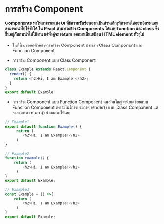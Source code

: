 # การสร้าง Component

#### Components ทำให้สามารถแบ่ง UI ที่มีความซับซ้อนออกเป็นส่วนเล็กๆที่ทำงานได้อย่างอิสระ และสามารถนำไปใช้ซ้ำได้ ใน React สามารถสร้าง Components ได้แบบ function และ class ซึ่งขึ้นอยู่กับการนำไปใช้งาน แต่ทั้งคู่จะ return ออกมาเป็นเหมือน HTML element ทั่วๆไป

- ในที่นี้จะขอยกตัวอย่างการสร้าง Component ประเภท Class Component และ Function Component

- การสร้าง Component แบบ Class Component
  
```js
class Example extends React.Component {
  render() {
    return <h2>Hi, I am Example!</h2>;
  }
}
export default Example
```
  - การสร้าง Component แบบ Function Component คนส่วนใหญ่จะนิยมเขียนแบบ  Function Component เพราะไม่มีการประกาศ render() แบบ Class Component แต่จะสามารถ return() ค่าออกมาได้เลย 
  
```js
// Example1
export default function Example() {
     return (
        <h2>Hi, I am Example!</h2>
     )
}
```

```js
// Example2
function Example() {
    return (
        <h2>Hi, I am Example!</h2>
     )
}
export default Example;
```
```js
// Example3
const Example = () =>{
    return (
        <h2>Hi, I am Example!</h2>
     )
}
export default Example;
```





